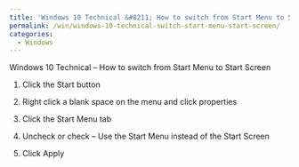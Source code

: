 ```yaml
---
title: 'Windows 10 Technical &#8211; How to switch from Start Menu to Start Screen'
permalink: /win/windows-10-technical-switch-start-menu-start-screen/
categories:
  - Windows
---
```

Windows 10 Technical &#8211; How to switch from Start Menu to Start Screen


1. Click the Start button

2. Right click a blank space on the menu and click properties

3. Click the Start Menu tab

4. Uncheck or check &#8211; Use the Start Menu instead of the Start Screen

5. Click Apply

